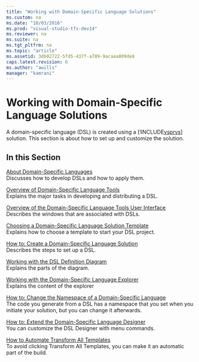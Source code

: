 ```yaml
---
title: "Working with Domain-Specific Language Solutions"
ms.custom: na
ms.date: "10/03/2016"
ms.prod: "visual-studio-tfs-dev14"
ms.reviewer: na
ms.suite: na
ms.tgt_pltfrm: na
ms.topic: "article"
ms.assetid: 3db02722-5fd5-437f-a789-9acaaa809de8
caps.latest.revision: 6
ms.author: "awills"
manager: "kamrani"
---
```

# Working with Domain-Specific Language Solutions
A domain-specific language (DSL) is created using a [!INCLUDE[vsprvs](../dv_TeamTestALM/includes/vsprvs_md.md)] solution. This section is about how to set up and customize the solution.  
  
## In this Section  
 [About Domain-Specific Languages](../VS_IDE/about-domain-specific-languages.md)  
 Discusses how to develop DSLs and how to apply them.  
  
 [Overview of Domain-Specific Language Tools](../VS_IDE/overview-of-domain-specific-language-tools.md)  
 Explains the major tasks in developing and distributing a DSL.  
  
 [Overview of the Domain-Specific Language Tools User Interface](../VS_IDE/overview-of-the-domain-specific-language-tools-user-interface.md)  
 Describes the windows that are associated with DSLs.  
  
 [Choosing a Domain-Specific Language Solution Template](../VS_IDE/choosing-a-domain-specific-language-solution-template.md)  
 Explains how to choose a template to start your DSL project.  
  
 [How to: Create a Domain-Specific Language Solution](../VS_IDE/how-to--create-a-domain-specific-language-solution.md)  
 Describes the steps to set up a DSL.  
  
 [Working with the DSL Definition Diagram](../VS_IDE/working-with-the-dsl-definition-diagram.md)  
 Explains the parts of the diagram.  
  
 [Working with the Domain-Specific Language Explorer](../VS_IDE/working-with-the-domain-specific-language-explorer.md)  
 Explains the content of the explorer  
  
 [How to: Change the Namespace of a Domain-Specific Language](../VS_IDE/how-to--change-the-namespace-of-a-domain-specific-language.md)  
 The code you generate from a DSL has a namespace that you set when you initiate your solution, but you can change it afterwards.  
  
 [How to: Extend the Domain-Specific Language Designer](../VS_IDE/how-to--extend-the-domain-specific-language-designer.md)  
 You can customize the DSL Designer with menu commands.  
  
 [How to Automate Transform All Templates](assetId:///b63cfe20-fe5e-47cc-9506-59b29bca768a)  
 To avoid clicking Transform All Templates, you can make it an automatic part of the build.